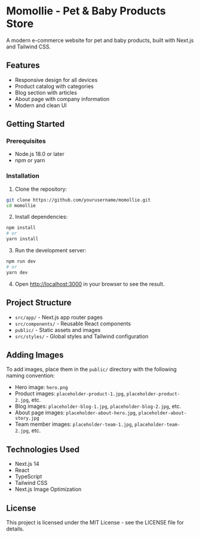 # Momollie - Pet & Baby Products Store

A modern e-commerce website for pet and baby products, built with Next.js and Tailwind CSS.

## Features

- Responsive design for all devices
- Product catalog with categories
- Blog section with articles
- About page with company information
- Modern and clean UI

## Getting Started

### Prerequisites

- Node.js 18.0 or later
- npm or yarn

### Installation

1. Clone the repository:
```bash
git clone https://github.com/yourusername/momollie.git
cd momollie
```

2. Install dependencies:
```bash
npm install
# or
yarn install
```

3. Run the development server:
```bash
npm run dev
# or
yarn dev
```

4. Open [http://localhost:3000](http://localhost:3000) in your browser to see the result.

## Project Structure

- `src/app/` - Next.js app router pages
- `src/components/` - Reusable React components
- `public/` - Static assets and images
- `src/styles/` - Global styles and Tailwind configuration

## Adding Images

To add images, place them in the `public/` directory with the following naming convention:

- Hero image: `hero.png`
- Product images: `placeholder-product-1.jpg`, `placeholder-product-2.jpg`, etc.
- Blog images: `placeholder-blog-1.jpg`, `placeholder-blog-2.jpg`, etc.
- About page images: `placeholder-about-hero.jpg`, `placeholder-about-story.jpg`
- Team member images: `placeholder-team-1.jpg`, `placeholder-team-2.jpg`, etc.

## Technologies Used

- Next.js 14
- React
- TypeScript
- Tailwind CSS
- Next.js Image Optimization

## License

This project is licensed under the MIT License - see the LICENSE file for details.
